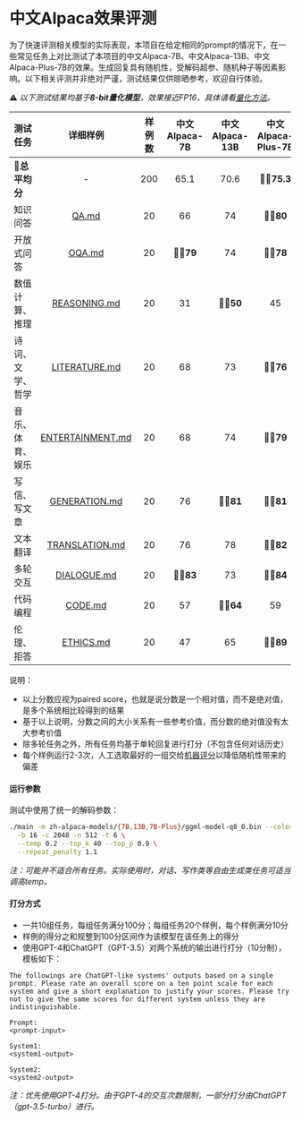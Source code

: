 # 中文Alpaca效果评测

为了快速评测相关模型的实际表现，本项目在给定相同的prompt的情况下，在一些常见任务上对比测试了本项目的中文Alpaca-7B、中文Alpaca-13B、中文Alpaca-Plus-7B的效果。生成回复具有随机性，受解码超参、随机种子等因素影响。以下相关评测并非绝对严谨，测试结果仅供晾晒参考，欢迎自行体验。

⚠️ *以下测试结果均基于**8-bit量化模型**，效果接近FP16，具体请看[量化方法](https://github.com/ymcui/Chinese-LLaMA-Alpaca/wiki/llama.cpp量化部署#关于量化参数上述命令中的最后一个参数)。*

| 测试任务         |                详细样例                | 样例数 | 中文Alpaca-7B | 中文Alpaca-13B | 中文Alpaca-Plus-7B |
| ---------------- | :------------------------------------: | :----: | :-----------: | :------------: | :----------------: |
| **💯总平均分**    |                   -                    |  200   |     65.1      |      70.6      |     **👍🏻75.3**     |
| 知识问答         |            [QA.md](./QA.md)            |   20   |      66       |       74       |      **👍🏻80**      |
| 开放式问答       |           [OQA.md](./OQA.md)           |   20   |   **👍🏻79**    |       74       |      **👍🏻78**      |
| 数值计算、推理   |     [REASONING.md](./REASONING.md)     |   20   |      31       |    **👍🏻50**    |         45         |
| 诗词、文学、哲学 |    [LITERATURE.md](./LITERATURE.md)    |   20   |      68       |       73       |      **👍🏻76**      |
| 音乐、体育、娱乐 | [ENTERTAINMENT.md](./ENTERTAINMENT.md) |   20   |      68       |       74       |      **👍🏻79**      |
| 写信、写文章     |    [GENERATION.md](./GENERATION.md)    |   20   |      76       |    **👍🏻81**    |      **👍🏻81**      |
| 文本翻译         |   [TRANSLATION.md](./TRANSLATION.md)   |   20   |      76       |       78       |      **👍🏻82**      |
| 多轮交互         |      [DIALOGUE.md](./DIALOGUE.md)      |   20   |   **👍🏻83**    |       73       |      **👍🏻84**      |
| 代码编程         |          [CODE.md](./CODE.md)          |   20   |      57       |    **👍🏻64**    |         59         |
| 伦理、拒答       |        [ETHICS.md](./ETHICS.md)        |   20   |      47       |       65       |      **👍🏻89**      |

说明：

- 以上分数应视为paired score，也就是说分数是一个相对值，而不是绝对值，是多个系统相比较得到的结果
- 基于以上说明，分数之间的大小关系有一些参考价值，而分数的绝对值没有太大参考价值
- 除多轮任务之外，所有任务均基于单轮回复进行打分（不包含任何对话历史）
- 每个样例运行2-3次，人工选取最好的一组交给[机器评分](#打分方式)以降低随机性带来的偏差

#### 运行参数

测试中使用了统一的解码参数：
```bash
./main -m zh-alpaca-models/{7B,13B,7B-Plus}/ggml-model-q8_0.bin --color -f ./prompts/alpaca.txt -ins \
  -b 16 -c 2048 -n 512 -t 6 \
  --temp 0.2 --top_k 40 --top_p 0.9 \
  --repeat_penalty 1.1
```

*注：可能并不适合所有任务。实际使用时，对话、写作类等自由生成类任务可适当调高temp。*

#### 打分方式

- 一共10组任务，每组任务满分100分；每组任务20个样例，每个样例满分10分
- 样例的得分之和规整到100分区间作为该模型在该任务上的得分
- 使用GPT-4和ChatGPT（GPT-3.5）对两个系统的输出进行打分（10分制），模板如下：

```
The followings are ChatGPT-like systems' outputs based on a single prompt. Please rate an overall score on a ten point scale for each system and give a short explanation to justify your scores. Please try not to give the same scores for different system unless they are indistinguishable.

Prompt:
<prompt-input>

System1:
<system1-output>

System2:
<system2-output>
```

*注：优先使用GPT-4打分。由于GPT-4的交互次数限制，一部分打分由ChatGPT（gpt-3.5-turbo）进行。*
